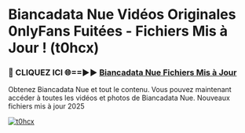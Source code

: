 # Biancadata Nue Vidéos Originales 0nlyFans Fuitées - Fichiers Mis à Jour ! (t0hcx)

<h3>🔴 CLIQUEZ ICI 🌐==►► <a href="https://tinyurl.com/2pmr4ezf" rel="nofollow">Biancadata Nue Fichiers Mis à Jour</a></h3>

Obtenez Biancadata Nue et tout le contenu. Vous pouvez maintenant accéder à toutes les vidéos et photos de Biancadata Nue. Nouveaux fichiers mis à jour 2025

[![t0hcx](https://i.imgur.com/6SNvagu.gif)](https://tinyurl.com/2pmr4ezf)
